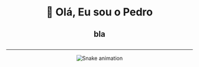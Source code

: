 <div align="center" style="display: inline_block">

# 👋 Olá, Eu sou o Pedro
## bla

## 
---

  ![Snake animation](https://github.com/danielbped/danielbped/blob/output/github-contribution-grid-snake.svg)


<!---
PedroVaillant/PedroVaillant is a ✨ special ✨ repository because its `README.md` (this file) appears on your GitHub profile.
You can click the Preview link to take a look at your changes.
--->
</div>